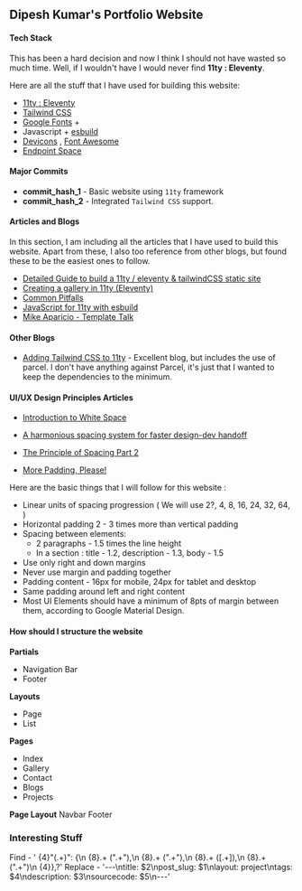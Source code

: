 ## Dipesh Kumar's Portfolio Website

#### Tech Stack

This has been a hard decision and now I think I should not have wasted so much time. Well, if I wouldn't have I would never find **11ty : Eleventy**.

Here are all the stuff that I have used for building this website:
- [11ty : Eleventy]()
- [Tailwind CSS]()
- [Google Fonts]() + []()
- Javascript + [esbuild]()
- [Devicons](https://devicon.dev/) , [Font Awesome](https://fontawesome.com/)
- [Endpoint Space](https://www.endpoint.space/)

#### Major Commits

- __commit_hash_1__ - Basic website using `11ty` framework
- __commit_hash_2__ - Integrated `Tailwind CSS` support.

#### Articles and Blogs 
In this section, I am including all the articles that I have used to build this website. Apart from these, I also too reference from other blogs, but found these to be the easiest ones to follow.

- [Detailed Guide to build a 11ty / eleventy & tailwindCSS static site](https://5balloons.info/guide-tailwindcss-eleventy-static-site/)
- [Creating a gallery in 11ty (Eleventy)](https://vilva.es/blog/creating-a-gallery-11ty/)
- [Common Pitfalls](https://www.11ty.dev/docs/permalinks/#remapping-output-(permalink))
- [JavaScript for 11ty with esbuild](https://www.seancdavis.com/posts/javascript-for-11ty-with-esbuild/)
- [Mike Aparicio - Template Talk](https://www.mikeaparicio.com/template-talk/)

#### Other Blogs

- [Adding Tailwind CSS to 11ty](https://hiltonmeyer.com/articles/add-tailwind-11ty.html) - Excellent blog, but includes the use of parcel. I don't have anything against Parcel, it's just that I wanted to keep the dependencies to the minimum.

#### UI/UX Design Principles Articles

- [Introduction to White Space](https://uxengineer.com/principles-of-design/white-space/)

- [A harmonious spacing system for faster design-dev handoff](https://marvelapp.com/blog/harmonious-spacing-system-faster-design-dev-handoff/)

- [The Principle of Spacing Part 2](https://medium.com/dwarves-design/the-principle-of-spacing-part-2-e3cf31b909fa)

- [More Padding, Please!](https://medium.com/wayfair-design/more-padding-please-b95e19422acc)

Here are the basic things that I will follow for this website : 
- Linear units of spacing progression ( We will use 2?, 4, 8, 16, 24, 32, 64, )
- Horizontal padding 2 - 3 times more than vertical padding
- Spacing between elements:
    - 2 paragraphs - 1.5 times the line height
    - In a section : title - 1.2, description - 1.3, body - 1.5
- Use only right and down margins
- Never use margin and padding together
- Padding content - 16px for mobile, 24px for tablet and desktop
- Same padding around left and right content
- Most UI Elements should have a minimum of 8pts of margin between them, according to Google Material Design.

#### How should I structure the website

**Partials**
- Navigation Bar
- Footer

**Layouts**
- Page
- List

**Pages**
- Index
- Gallery
- Contact
- Blogs
- Projects

**Page Layout**
    Navbar
    <content>
    Footer


### Interesting Stuff

 Find - ' {4}"(.+)": \{\n {8}.+ (".+"),\n {8}.+ (".+"),\n {8}.+ (\[.+\]),\n {8}.+ (".+")\n {4}\},?'
    Replace - '---\ntitle: $2\npost_slug: $1\nlayout: project\ntags: $4\ndescription: $3\nsourcecode: $5\n---'
